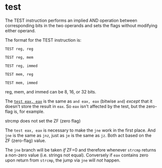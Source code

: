 # test

The TEST instruction performs an implied AND operation between corresponding bits in the two operands and sets the flags without modifying either operand. 

 The format for the TEST instruction is: 

`TEST reg, reg` 

`TEST reg, mem` 

`TEST reg, immed` 

`TEST mem, reg` 

`TEST mem, immed` 

reg, mem, and immed can be 8, 16, or 32 bits.



The [`test eax, eax`](https://en.wikipedia.org/wiki/TEST_%28x86_instruction%29) is the same as `and eax, eax` \(bitwise `and`\) _except_ that it doesn't store the result in `eax`. So `eax` isn't affected by the test, but the zero-flag is, for example.

strcmp does not set the ZF \(zero flag\)

The `test eax, eax` is necessary to make the `jne` work in the first place. And `jne` is the same as `jnz`, just as `je` is the same as `jz`. Both act based on the ZF \(zero-flag\) value.

The `jne` branch will be taken _if_ ZF=0 and therefore whenever `strcmp` returns a non-zero value \(i.e. strings not equal\). Conversely if `eax` contains zero upon return from `strcmp`, the jump via `jne` will _not_ happen.



